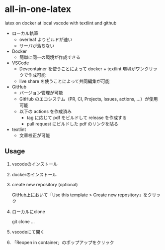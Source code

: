 # all-in-one-latex

latex on docker at local vscode with textlint and github

- ローカル執筆
  - overleaf よりビルドが速い
  - サーバが落ちない
- Docker
  - 簡単に同一の環境が作成できる
- VSCode
  - Devcontainer を使うことによって docker + textlint 環境がワンクリックで作成可能
  - live share を使うことによって共同編集が可能
- GitHub
  - バージョン管理が可能
  - GitHub のエコシステム（PR, CI, Projects, Issues, actions, ...）が使用可能
  - 以下の actions を作成済み
    - tag に応じて pdf をビルドして release を作成する
    - pull request にビルドした pdf のリンクを貼る
- textlint
  - 文章校正が可能

## Usage

1. vscodeのインストール
2. dockerのインストール
3. create new repository (optional)

   GitHub上において「Use this template > Create new repository」をクリック
4. ローカルにclone

   git clone ...
5. vscodeにて開く
6. 「Reopen in container」のポップアップをクリック
